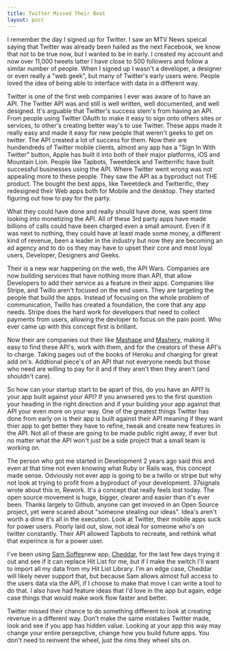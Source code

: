 ```yaml
---
title: Twitter Missed Their Boat  
layout: post
---
```

 
I remember the day I signed up for Twitter. I saw an MTV News speical saying that Twitter was already been hailed as the next Facebook, we know that not to be true now, but I wanted to be in early. I created my account and now over 11,000 tweets latter I have close to 500 followers and follow a similar number of people. When I signed up I wasn't a developer, a designer or even really a "web geek", but many of Twitter's early users were. People loved the idea of being able to interface with data in a different way.

Twitter is one of the first web companies I ever was aware of to have an API. The Twitter API was and still is well written, well documented, and well designed. It's arguable that Twitter's success stem's from having an API. From people using Twitter OAuth to make it easy to sign onto others sites or services, to other's creating better way's to use Twitter. These apps made it really easy and made it easy for new people that weren't geeks to get on twitter. The API created a lot of success for them. Now their are hundendreds of Twitter mobile clients, almost any app has a "Sign In With Twitter" button, Apple has built it into both of their major platforms, iOS and Mountain Lion. People like Tapbots, Tweetdeck and Twitterrific have built successful businesses using the API. Where Twitter went wrong was not appealing more to these people. They saw the API as a byproduct not THE product. The bought the best apps, like Tweetdeck and Twitterific, they redesigned their Web apps both for Mobile and the desktop. They started figuring out how to pay for the party.

What they could have done and really should have done, was spent time looking into monetizing the API. All of these 3rd party apps have made billions of calls could have been charged even a small amount. Even if it was next to nothing, they could have at least made some money, a different kind of revenue, been a leader in the industry but now they are becoming an ad agency and to do os they may have to upset their core and most loyal users, Developer, Designers and Geeks.

Their is a new war happening on the web, the API Wars. Companies are now building services that have nothing more than API, that allow Developers to add their service as a feature in their apps. Companies like Stripe, and Twillo aren't focused on the end users. They are targeting the people that build the apps. Instead of focusing on the whole problem of communication, Twillo has created a foundation, the core that any app needs. Stripe does the hard work for developers that need to collect payments from users, allowing the devloper to focus on the pain point. Who ever came up with this concept first is brillant.

Now their are companies out their like [Mashape][mashape] and [Mashery][mashery], making it easy to find these API's, work with them, and for the creators of these API's to charge. Taking pages out of the books of Heroku and charging for great add on's. Addtional piece's of an API that not everyone needs but those who need are willing to pay for it and if they aren't then they aren't (and shouldn't care). 

So how can your startup start to be apart of this, do you have an API? Is your app built against your API? If you anwsered yes to the first question your heading in the right direction and if your building your app against that API your even more on your way. One of the greatest things Twitter has done from early on is their app is built against their API meaning if they want thier app to get better they have to refine, tweak and create new features in the API. Not all of these are going to be made public right away, if ever but no matter what the API won't just be a side project that a small team is working on.

The person who got me started in Development 2 years ago said this and even at that time not even knowing what Ruby or Rails was, this concept made sense. Odviously not ever app is going to be a twillo or stripe but why not look at trying to profit from a byproduct of your development. 37signals wrote about this in, Rework. It's a concept that really feels lost today. The open source movement is huge, bigger, clearer and easier than it's ever been. Thanks largely to Github, anyone can get invoved in an Open Source project, yet were scared about "someone stealing our ideas". Idea's aren't worth a dime it's all in the execution. Look at Twitter, their mobile apps suck for power users. Poorly laid out, slow, not ideal for someone who's on twitter constantly. Their API allowed Tapbots to recreate, and rethink what that experince is for a power user.

I've been using [Sam Soffes][samsoffes]new app, [Cheddar][cheddar], for the last few days trying it out and see if it can replace Hit List for me, but if I make the switch I'll want to import all my data from my Hit List Library. I'm an edge case, Cheddar will likely never support that, but because Sam allows almost full access to the users data via the API, if I choose to make that move I can write a tool to do that. I also have had feature ideas that I'd love in the app but again, edge case things that would make work flow faster and better.

Twitter missed their chance to do something different to look at creating revenue in a different way. Don't make the same mistakes Twitter made, look and see if you app has hidden value. Looking at your app this way may change your entire persepctive, change how you build future apps. You don't need to reinvent the wheel, just the rims they wheel sits on.

[mashape]:			http://mashape.com
[mashery]:      http://www.mashery.com/
[samsoffes]:    http://samsoff.es/
[cheddar]: 			https://cheddarapp.com/
